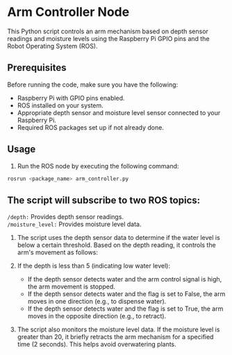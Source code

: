# Arm Controller Node

This Python script controls an arm mechanism based on depth sensor readings and moisture levels using the Raspberry Pi GPIO pins and the Robot Operating System (ROS).

## Prerequisites

Before running the code, make sure you have the following:

- Raspberry Pi with GPIO pins enabled.
- ROS installed on your system.
- Appropriate depth sensor and moisture level sensor connected to your Raspberry Pi.
- Required ROS packages set up if not already done.

## Usage

1. Run the ROS node by executing the following command:

```bash
rosrun <package_name> arm_controller.py
```

## The script will subscribe to two ROS topics:

`/depth:` Provides depth sensor readings.  
`/moisture_level:` Provides moisture level data.  

1. The script uses the depth sensor data to determine if the water level is below a certain threshold. Based on the depth reading, it controls the arm's movement as follows:  

2. If the depth is less than 5 (indicating low water level):
   - If the depth sensor detects water and the arm control signal is high, the arm movement is stopped.
   - If the depth sensor detects water and the flag is set to False, the arm moves in one direction (e.g., to dispense water).
   - If the depth sensor detects water and the flag is set to True, the arm moves in the opposite direction (e.g., to retract).  
3. The script also monitors the moisture level data. If the moisture level is greater than 20, it briefly retracts the arm mechanism for a specified time (2 seconds). This helps avoid overwatering plants.
